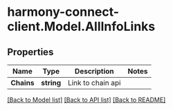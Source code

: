 # harmony-connect-client.Model.AllInfoLinks
## Properties

Name | Type | Description | Notes
------------ | ------------- | ------------- | -------------
**Chains** | **string** | Link to chain api | 

[[Back to Model list]](../README.md#documentation-for-models) [[Back to API list]](../README.md#documentation-for-api-endpoints) [[Back to README]](../README.md)

